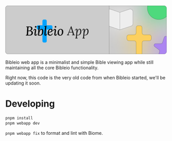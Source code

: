 ![banner](/.github/assets/gh-app.png)

Bibleio web app is a minimalist and simple Bible viewing app while still maintaining all the core Bibleio functionality.

Right now, this code is the very old code from when Bibleio started, we'll be updating it soon.

# Developing

```bash
pnpm install
pnpm webapp dev
```

`pnpm webapp fix` to format and lint with Biome.

